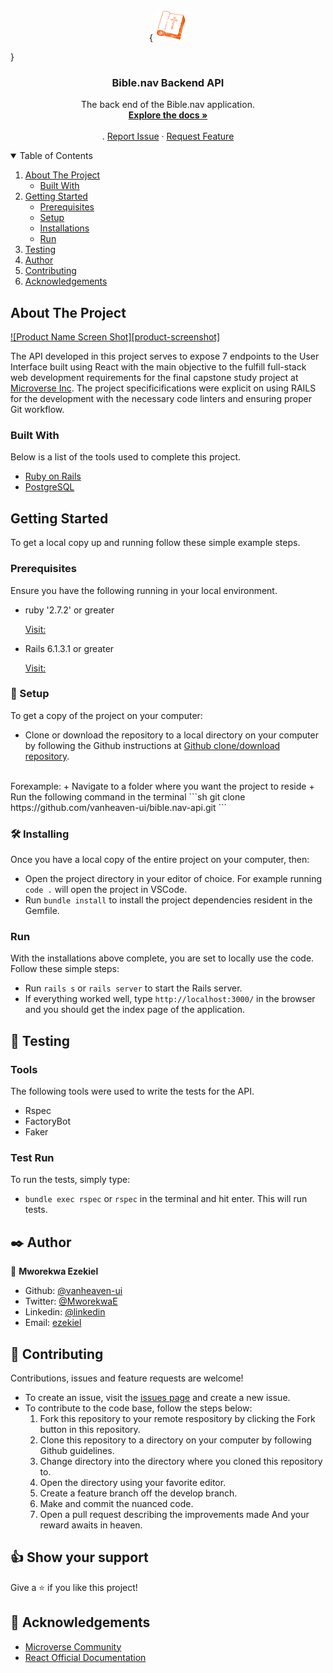 <br />
<p align="center">
  {

  <a href="https://github.com/vanheaven-ui/bible.nav-ui">
    <img src="logo/logo1.png" alt="Logo" width="50px" height="50px">    
  </a>

  }

  <h3 align="center">Bible.nav Backend API</h3>

  <p align="center">
    The back end of the Bible.nav application.
    <br />
    <a href="https://github.com/othneildrew/Best-README-Template"><strong>Explore the docs »</strong></a>
    <br />
    <br />
    .
    <a href="https://github.com/vanheaven-ui/bible.nav-api/issues">Report Issue</a>
    ·
    <a href="https://github.com/vanheaven-ui/bible.nav-api/issues">Request Feature</a>
  </p>
</p>

<details open="open">
  <summary>Table of Contents</summary>
  <ol>
    <li>
      <a href="#about-the-project">About The Project</a>
      <ul>
        <li><a href="#built-with">Built With</a></li>
      </ul>
    </li>
    <li>
      <a href="#getting-started">Getting Started</a>
      <ul>
        <li><a href="#prerequisites">Prerequisites</a></li>
        <li><a href="#setup">Setup</a></li>
        <li><a href="#installation">Installations</a></li>
        <li><a href="#run">Run</a></li>
      </ul>
    </li>
    <li><a href="#tests">Testing</a></li>
    <li><a href="#author">Author</a></li>
    <li><a href="#contributing">Contributing</a></li>
    <li><a href="#acknowledgements">Acknowledgements</a></li>
  </ol>
</details>

## About The Project

[![Product Name Screen Shot][product-screenshot]](https://example.com)


The API developed in this project serves to expose 7 endpoints to the User Interface built using React with the main objective to the fulfill full-stack web development requirements for the final capstone study project at [Microverse Inc](https://www.microverse.org/). The project specificifications were explicit on using RAILS for the development with the necessary code linters and ensuring proper Git workflow. 

### Built With

Below is a list of the tools used to complete this project.
* [Ruby on Rails](https://rubyonrails.org/)
* [PostgreSQL](https://www.postgresql.org/)

## Getting Started

To get a local copy up and running follow these simple example steps.

### Prerequisites

Ensure you have the following running in your local environment.
* ruby '2.7.2' or greater
  <br />

  [Visit:](https://www.ruby-lang.org/en/downloads/)

* Rails 6.1.3.1 or greater
  <br>

  [Visit:](https://guides.rubyonrails.org/v5.0/getting_started.html)

### 🔨 Setup

To get a copy of the project on your computer:

- Clone or download the repository to a local directory on your computer by following the Github instructions at [Github clone/download repository](https://docs.github.com/en/enterprise/2.13/user/articles/cloning-a-repository).
<br />
Forexample: 
  + Navigate to a folder where you want the project to reside
  + Run the following command in the terminal
```sh
  git clone https://github.com/vanheaven-ui/bible.nav-api.git
```

### 🛠 Installing <a name = "ins"></a>

Once you have a local copy of the entire project on your computer, then:

- Open the project directory in your editor of choice. For example running `code .` will open the project in VSCode.
- Run `bundle install` to install the project dependencies resident in the Gemfile.

### Run <a name = "app"></a>

With the installations above complete, you are set to locally use the code. Follow these simple steps:

- Run `rails s` or `rails server` to start the Rails server.
- If everything worked well, type `http://localhost:3000/` in the browser and you should get the index page of the application.

## 🧪 Testing <a name= "tests"></a>

### Tools

The following tools were used to write the tests for the API.

- Rspec
- FactoryBot
- Faker

### Test Run

To run the tests, simply type:
- `bundle exec rspec` or `rspec` in the terminal and hit enter. This will run tests.

## ✒️ Author <a name = "author"></a>

👤 **Mworekwa Ezekiel**

- Github: [@vanheaven-ui](https://github.com/vanheaven-ui)
- Twitter: [@MworekwaE](https://twitter.com/MworekwaE)
- Linkedin: [@linkedin](https://www.linkedin.com/in/vanheaven/)
- Email: [ezekiel](mailto:vanheaven6@gmail.com)

## 🤝 Contributing

Contributions, issues and feature requests are welcome!

- To create an issue, visit the [issues page](https://github.com/vanheaven-ui/bible.nav-api/issues) and create a new issue.
- To contribute to the code base, follow the steps below:
  1. Fork this repository to your remote respository by clicking the Fork button in this repository.
  2. Clone this repository to a directory on your computer by following Github guidelines.
  3. Change directory into the directory where you cloned this repository to.
  4. Open the directory using your favorite editor.
  5. Create a feature branch off the develop branch.
  6. Make and commit the nuanced code.
  7. Open a pull request describing the improvements made
     And your reward awaits in heaven.

## 👍 Show your support

Give a ⭐️ if you like this project!

## :clap: Acknowledgements

- [Microverse Community](https://www.microverse.org/) <br />
- [React Official Documentation](https://reactjs.org/)
